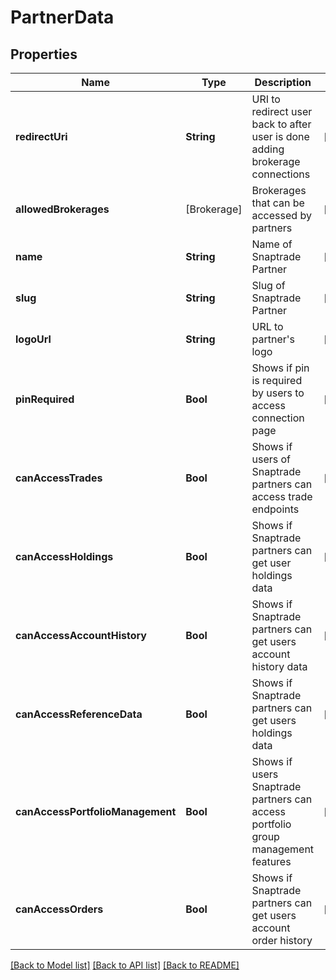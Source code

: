 # PartnerData

## Properties
Name | Type | Description | Notes
------------ | ------------- | ------------- | -------------
**redirectUri** | **String** | URI to redirect user back to after user is done adding brokerage connections | [optional] 
**allowedBrokerages** | [Brokerage] | Brokerages that can be accessed by partners | [optional] 
**name** | **String** | Name of Snaptrade Partner | [optional] 
**slug** | **String** | Slug of Snaptrade Partner | [optional] 
**logoUrl** | **String** | URL to partner&#39;s logo | [optional] 
**pinRequired** | **Bool** | Shows if pin is required by users to access connection page | [optional] 
**canAccessTrades** | **Bool** | Shows if users of Snaptrade partners can access trade endpoints | [optional] 
**canAccessHoldings** | **Bool** | Shows if Snaptrade partners can get user holdings data | [optional] 
**canAccessAccountHistory** | **Bool** | Shows if Snaptrade partners can get users account history data | [optional] 
**canAccessReferenceData** | **Bool** | Shows if Snaptrade partners can get users holdings data | [optional] 
**canAccessPortfolioManagement** | **Bool** | Shows if users Snaptrade partners can access portfolio group management features | [optional] 
**canAccessOrders** | **Bool** | Shows if Snaptrade partners can get users account order history | [optional] 

[[Back to Model list]](../README.md#models) [[Back to API list]](../README.md#api-endpoints) [[Back to README]](../README.md)


